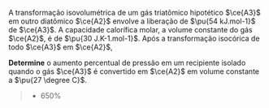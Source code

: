 A transformação isovolumétrica de um gás triatômico hipotético $\ce{A3}$ em outro diatômico $\ce{A2}$ envolve a liberação de $\pu{54 kJ.mol-1}$ de $\ce{A3}$. A capacidade calorífica molar, a volume constante do gás $\ce{A2}$, é de $\pu{30 J.K-1.mol-1}$. Após a transformação isocórica de todo $\ce{A3}$ em $\ce{A2}$, 

**Determine** o aumento percentual de pressão em um recipiente isolado quando o gás $\ce{A3}$ é convertido em $\ce{A2}$ em volume constante a  $\pu{27 \degree C}$.

> - $650\%$